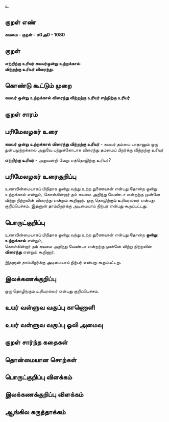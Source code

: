 உ

## குறள் எண் 

**கயமை - குறள் - க0அ0 - 1080**

## குறள் 

**எற்றிற்கு உரியர் கயவர்ஒன்று உற்றக்கால்  
விற்றற்கு உரியர் விரைந்து.** 

## கொண்டு கூட்டும் முறை

**கயவர் ஒன்று உற்றக்கால் விரைந்து விற்றற்கு உரியர் எற்றிற்கு உரியர்** 

## குறள் சாரம் 


## பரிமேலழகர் உரை

**கயவர் ஒன்று உற்றக்கால் விரைந்து விற்றற்கு உரியர்** - கயவர் தம்மை யாதானும் ஒரு துன்பமுற்றக்கால் அதுவே பற்றுக்கோடாக விரைந்து தம்மைப் பிறர்க்கு விற்றற்கு உரியர் 

**எற்றிற்கு உரியர்** - அதுவன்றி வேறு எத்தொழிற்கு உரியர்?

## பரிமேலழகர் உரைகுறிப்பு   

உணவின்மையாகப் பிறிதாக ஒன்று வந்து உற்ற துணையான் என்பது தோன்ற ஒன்று உற்றக்கால் என்றும், கொள்கின்றார் தம் கயமை அறிந்து வேண்டா என்றற்கு முன்னே விற்று நிற்றலின் விரைந்து என்றும் கூறினார். ஒரு தொழிற்கும் உரியரல்லர் என்பது குறிப்பெச்சம். இதனான் தாம்பிறர்க்கு அடிமையாய் நிற்பர் என்பது கூறப்பட்டது.

## பொருட்குறிப்பு 

உணவின்மையாகப் பிறிதாக ஒன்று வந்து உற்ற துணையான் என்பது தோன்ற **ஒன்று உற்றக்கால்** என்றும்,   
கொள்கின்றார் தம் கயமை அறிந்து வேண்டா என்றற்கு முன்னே விற்று நிற்றலின் **விரைந்து** என்றும் கூறினார்.

இதனான் தாம்பிறர்க்கு அடிமையாய் நிற்பர் என்பது கூறப்பட்டது.

## இலக்கணக்குறிப்பு  

ஒரு தொழிற்கும் உரியரல்லர் என்பது குறிப்பெச்சம்.

## உயர் வள்ளுவ வகுப்பு காணொளி


## உயர் வள்ளுவ வகுப்பு ஒலி அமைவு 

 
## குறள் சார்ந்த கதைகள் 


## தொன்மையான சொற்கள்


## பொருட்குறிப்பு விளக்கம்


## இலக்கணக்குறிப்பு விளக்கம்


## ஆங்கில கருத்தாக்கம் 


